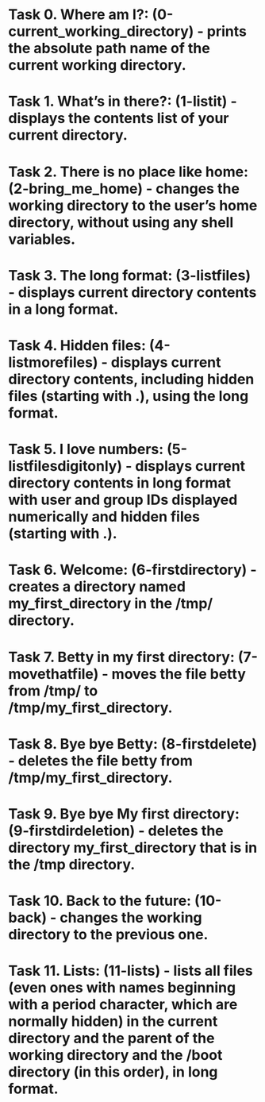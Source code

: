# Task 0. Where am I?: (0-current_working_directory) - prints the absolute path name of the current working directory.
# Task 1. What’s in there?: (1-listit) - displays the contents list of your current directory.
# Task 2. There is no place like home: (2-bring_me_home) - changes the working directory to the user’s home directory, without using any shell variables.
# Task 3. The long format: (3-listfiles) - displays current directory contents in a long format.
# Task 4. Hidden files: (4-listmorefiles) - displays current directory contents, including hidden files (starting with .), using the long format.
# Task 5. I love numbers: (5-listfilesdigitonly) - displays current directory contents in long format with user and group IDs displayed numerically and hidden files (starting with .).
# Task 6. Welcome: (6-firstdirectory) - creates a directory named my_first_directory in the /tmp/ directory.
# Task 7. Betty in my first directory: (7-movethatfile) - moves the file betty from /tmp/ to /tmp/my_first_directory.
# Task 8. Bye bye Betty: (8-firstdelete) - deletes the file betty from /tmp/my_first_directory.
# Task 9. Bye bye My first directory: (9-firstdirdeletion) - deletes the directory my_first_directory that is in the /tmp directory.
# Task 10. Back to the future: (10-back) - changes the working directory to the previous one.
# Task 11. Lists: (11-lists) -  lists all files (even ones with names beginning with a period character, which are normally hidden) in the current directory and the parent of the working directory and the /boot directory (in this order), in long format.
